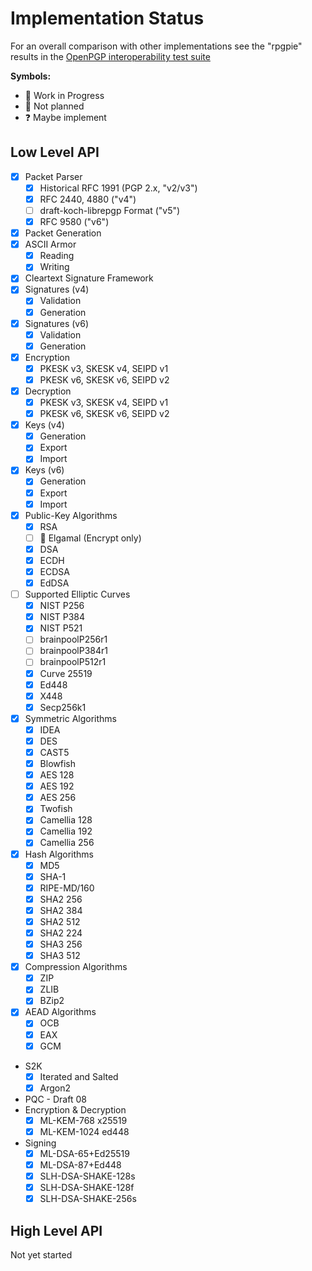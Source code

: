 # Implementation Status

For an overall comparison with other implementations
see the "rpgpie" results in the [OpenPGP interoperability test suite](https://tests.sequoia-pgp.org/)


**Symbols:**

- 🚧 Work in Progress
- 🚫 Not planned
- ❓ Maybe implement

## Low Level API

- [x] Packet Parser
  - [x] Historical RFC 1991 (PGP 2.x, "v2/v3")
  - [x] RFC 2440, 4880 ("v4")
  - [ ] draft-koch-librepgp Format ("v5")
  - [x] RFC 9580 ("v6")
- [x] Packet Generation
- [x] ASCII Armor
  - [x] Reading
  - [x] Writing
- [x] Cleartext Signature Framework
- [x] Signatures (v4)
  - [x] Validation
  - [x] Generation
- [x] Signatures (v6)
  - [x] Validation
  - [x] Generation
- [x] Encryption
  - [x] PKESK v3, SKESK v4, SEIPD v1
  - [x] PKESK v6, SKESK v6, SEIPD v2
- [x] Decryption
  - [x] PKESK v3, SKESK v4, SEIPD v1
  - [x] PKESK v6, SKESK v6, SEIPD v2
- [x] Keys (v4)
  - [x] Generation
  - [x] Export
  - [x] Import
- [x] Keys (v6)
  - [x] Generation
  - [x] Export
  - [x] Import
- [x] Public-Key Algorithms
  - [x] RSA
  - [ ] 🚫 Elgamal (Encrypt only)
  - [x] DSA
  - [x] ECDH
  - [x] ECDSA
  - [x] EdDSA
- [ ] Supported Elliptic Curves
  - [X] NIST P256
  - [X] NIST P384
  - [X] NIST P521
  - [ ] brainpoolP256r1
  - [ ] brainpoolP384r1
  - [ ] brainpoolP512r1
  - [x] Curve 25519
  - [x] Ed448
  - [x] X448
  - [x] Secp256k1
- [x] Symmetric Algorithms
  - [x] IDEA
  - [x] DES
  - [x] CAST5
  - [x] Blowfish
  - [x] AES 128
  - [x] AES 192
  - [x] AES 256
  - [x] Twofish
  - [x] Camellia 128
  - [x] Camellia 192
  - [x] Camellia 256
- [x] Hash Algorithms
  - [x] MD5
  - [x] SHA-1
  - [x] RIPE-MD/160
  - [x] SHA2 256
  - [x] SHA2 384
  - [x] SHA2 512
  - [x] SHA2 224
  - [x] SHA3 256
  - [x] SHA3 512
- [x] Compression Algorithms
  - [x] ZIP
  - [x] ZLIB
  - [x] BZip2
- [x] AEAD Algorithms
  - [x] OCB
  - [x] EAX
  - [x] GCM
- S2K
  - [x] Iterated and Salted
  - [x] Argon2

- PQC - Draft 08
 - Encryption & Decryption
   - [x] ML-KEM-768 x25519
   - [x] ML-KEM-1024 ed448
 - Signing
   - [x] ML-DSA-65+Ed25519
   - [x] ML-DSA-87+Ed448
   - [x] SLH-DSA-SHAKE-128s
   - [x] SLH-DSA-SHAKE-128f
   - [x] SLH-DSA-SHAKE-256s

## High Level API

Not yet started
